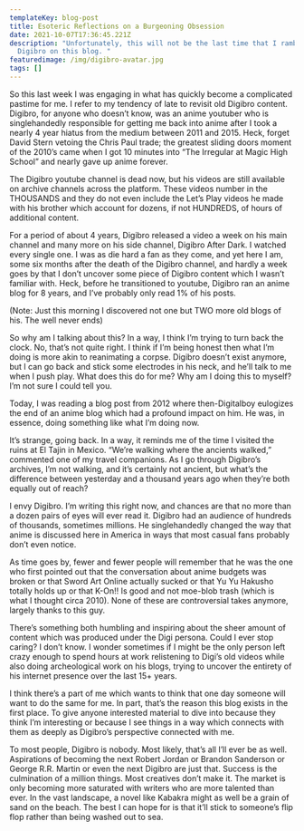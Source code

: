 ```yaml
---
templateKey: blog-post
title: Esoteric Reflections on a Burgeoning Obsession
date: 2021-10-07T17:36:45.221Z
description: "Unfortunately, this will not be the last time that I ramble about
  Digibro on this blog. "
featuredimage: /img/digibro-avatar.jpg
tags: []
---
```

So this last week I was engaging in what has quickly become a complicated pastime for me. I refer to my tendency of late to revisit old Digibro content. Digibro, for anyone who doesn’t know, was an anime youtuber who is singlehandedly responsible for getting me back into anime after I took a nearly 4 year hiatus from the medium between 2011 and 2015. Heck, forget David Stern vetoing the Chris Paul trade; the greatest sliding doors moment of the 2010’s came when I got 10 minutes into “The Irregular at Magic High School” and nearly gave up anime forever. 

The Digibro youtube channel is dead now, but his videos are still available on archive channels across the platform. These videos number in the THOUSANDS and they do not even include the Let’s Play videos he made with his brother which account for dozens, if not HUNDREDS, of hours of additional content.

For a period of about 4 years, Digibro released a video a week on his main channel and many more on his side channel, Digibro After Dark. I watched every single one. I was as die hard a fan as they come, and yet here I am, some six months after the death of the Digibro channel, and hardly a week goes by that I don’t uncover some piece of Digibro content which I wasn’t familiar with. Heck, before he transitioned to youtube, Digibro ran an anime blog for 8 years, and I’ve probably only read 1% of his posts. 

(Note: Just this morning I discovered not one but TWO more old blogs of his. The well never ends)

So why am I talking about this? In a way, I think I’m trying to turn back the clock. No, that’s not quite right. I think if I’m being honest then what I’m doing is more akin to reanimating a corpse. Digibro doesn’t exist anymore, but I can go back and stick some electrodes in his neck, and he’ll talk to me when I push play. What does this do for me? Why am I doing this to myself? I’m not sure I could tell you. 

Today, I was reading a blog post from 2012 where then-Digitalboy eulogizes the end of an anime blog which had a profound impact on him. He was, in essence, doing something like what I’m doing now. 

It’s strange, going back. In a way, it reminds me of the time I visited the ruins at El Tajin in Mexico. “We’re walking where the ancients walked,” commented one of my travel companions. As I go through Digibro’s archives, I’m not walking, and it’s certainly not ancient, but what’s the difference between yesterday and a thousand years ago when they’re both equally out of reach? 

I envy Digibro. I’m writing this right now, and chances are that no more than a dozen pairs of eyes will ever read it. Digibro had an audience of hundreds of thousands, sometimes millions. He singlehandedly changed the way that anime is discussed here in America in ways that most casual fans probably don’t even notice. 

As time goes by, fewer and fewer people will remember that he was the one who first pointed out that the conversation about anime budgets was broken or that Sword Art Online actually sucked or that Yu Yu Hakusho totally holds up or that K-On!! Is good and not moe-blob trash (which is what I thought circa 2010). None of these are controversial takes anymore, largely thanks to this guy. 

There’s something both humbling and inspiring about the sheer amount of content which was produced under the Digi persona. Could I ever stop caring? I don’t know. I wonder sometimes if I might be the only person left crazy enough to spend hours at work relistening to Digi’s old videos while also doing archeological work on his blogs, trying to uncover the entirety of his internet presence over the last 15+ years.  

I think there’s a part of me which wants to think that one day someone will want to do the same for me. In part, that’s the reason this blog exists in the first place. To give anyone interested material to dive into because they think I’m interesting or because I see things in a way which connects with them as deeply as Digibro’s perspective connected with me. 

To most people, Digibro is nobody. Most likely, that’s all I’ll ever be as well. Aspirations of becoming the next Robert Jordan or Brandon Sanderson or George R.R. Martin or even the next Digibro are just that. Success is the culmination of a million things. Most creatives don’t make it. The market is only becoming more saturated with writers who are more talented than ever. In the vast landscape, a novel like Kabakra might as well be a grain of sand on the beach. The best I can hope for is that it’ll stick to someone’s flip flop rather than being washed out to sea.